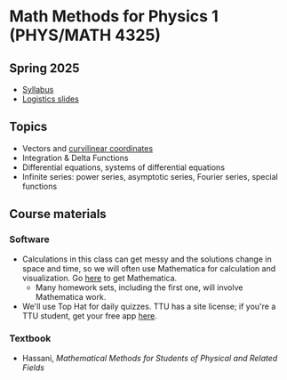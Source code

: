 # Math Methods for Physics 1 (PHYS/MATH 4325)

## Spring 2025
* [Syllabus](Spring2025/4325-Spring-2025-syl.pdf)
* [Logistics slides](Spring2025/4325-S25-Logistics.pdf)

## Topics
* Vectors and [curvilinear coordinates](../../Topics/CoordinateSystems/README.md)
* Integration & Delta Functions
* Differential equations, systems of differential equations
* Infinite series: power series, asymptotic series, Fourier series, special functions


## Course materials

### Software
* Calculations in this class can get messy and the solutions change in space and time, so we will often use Mathematica for calculation and visualization. Go [here](#getting-mathematica) to get Mathematica. 
  * Many homework sets, including the first one, will involve
  Mathematica work. 
* We'll use Top Hat for daily quizzes. TTU has a site license; if you're a TTU student, get your free app [here](https://www.depts.ttu.edu/itts/software/tophat.php).


### Textbook
* Hassani, *Mathematical Methods for Students of Physical and Related Fields*
